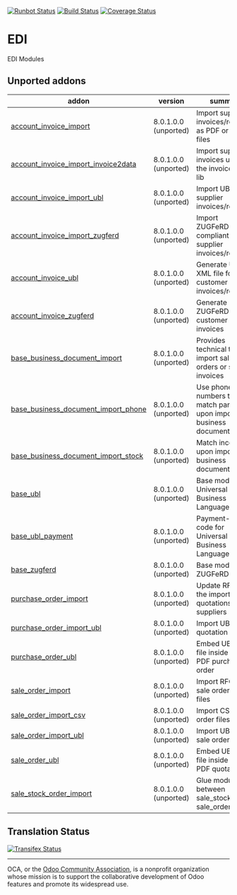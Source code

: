 [![Runbot Status](https://runbot.odoo-community.org/runbot/badge/flat/226/9.0.svg)](https://runbot.odoo-community.org/runbot/repo/github-com-oca-edi-226)
[![Build Status](https://travis-ci.org/OCA/edi.svg?branch=9.0)](https://travis-ci.org/OCA/edi)
[![Coverage Status](https://coveralls.io/repos/OCA/edi/badge.svg?branch=9.0&service=github)](https://coveralls.io/github/OCA/edi?branch=9.0)

# EDI

EDI Modules

[//]: # (addons)
Unported addons
---------------
addon | version | summary
--- | --- | ---
[account_invoice_import](account_invoice_import/) | 8.0.1.0.0 (unported) | Import supplier invoices/refunds as PDF or XML files
[account_invoice_import_invoice2data](account_invoice_import_invoice2data/) | 8.0.1.0.0 (unported) | Import supplier invoices using the invoice2data lib
[account_invoice_import_ubl](account_invoice_import_ubl/) | 8.0.1.0.0 (unported) | Import UBL XML supplier invoices/refunds
[account_invoice_import_zugferd](account_invoice_import_zugferd/) | 8.0.1.0.0 (unported) | Import ZUGFeRD-compliant supplier invoices/refunds
[account_invoice_ubl](account_invoice_ubl/) | 8.0.1.0.0 (unported) | Generate UBL XML file for customer invoices/refunds
[account_invoice_zugferd](account_invoice_zugferd/) | 8.0.1.0.0 (unported) | Generate ZUGFeRD customer invoices
[base_business_document_import](base_business_document_import/) | 8.0.1.0.0 (unported) | Provides technical tools to import sale orders or supplier invoices
[base_business_document_import_phone](base_business_document_import_phone/) | 8.0.1.0.0 (unported) | Use phone numbers to match partners upon import of business documents
[base_business_document_import_stock](base_business_document_import_stock/) | 8.0.1.0.0 (unported) | Match incoterms upon import of business documents
[base_ubl](base_ubl/) | 8.0.1.0.0 (unported) | Base module for Universal Business Language (UBL)
[base_ubl_payment](base_ubl_payment/) | 8.0.1.0.0 (unported) | Payment-related code for Universal Business Language (UBL)
[base_zugferd](base_zugferd/) | 8.0.1.0.0 (unported) | Base module for ZUGFeRD
[purchase_order_import](purchase_order_import/) | 8.0.1.0.0 (unported) | Update RFQ via the import of quotations from suppliers
[purchase_order_import_ubl](purchase_order_import_ubl/) | 8.0.1.0.0 (unported) | Import UBL XML quotation files
[purchase_order_ubl](purchase_order_ubl/) | 8.0.1.0.0 (unported) | Embed UBL XML file inside the PDF purchase order
[sale_order_import](sale_order_import/) | 8.0.1.0.0 (unported) | Import RFQ or sale orders from files
[sale_order_import_csv](sale_order_import_csv/) | 8.0.1.0.0 (unported) | Import CSV sale order files
[sale_order_import_ubl](sale_order_import_ubl/) | 8.0.1.0.0 (unported) | Import UBL XML sale order files
[sale_order_ubl](sale_order_ubl/) | 8.0.1.0.0 (unported) | Embed UBL XML file inside the PDF quotation
[sale_stock_order_import](sale_stock_order_import/) | 8.0.1.0.0 (unported) | Glue module between sale_stock and sale_order_import

[//]: # (end addons)

Translation Status
------------------
[![Transifex Status](https://www.transifex.com/projects/p/OCA-edi-9-0/chart/image_png)](https://www.transifex.com/projects/p/OCA-edi-9-0)

----

OCA, or the [Odoo Community Association](http://odoo-community.org/), is a nonprofit organization whose
mission is to support the collaborative development of Odoo features and
promote its widespread use.
